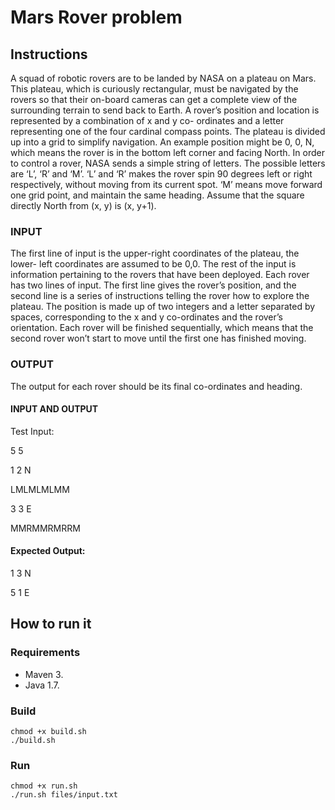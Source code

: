 # Mars Rover problem

## Instructions

A squad of robotic rovers are to be landed by NASA on a plateau on
Mars. This plateau, which is curiously rectangular, must be navigated
by the rovers so that their on-board cameras can get a complete
view of the surrounding terrain to send back to Earth.
A rover’s position and location is represented by a combination of x
and y co- ordinates and a letter representing one of the four cardinal
compass points. The plateau is divided up into a grid to simplify
navigation. An example position might be 0, 0, N, which means the
rover is in the bottom left corner and facing North.
In order to control a rover, NASA sends a simple string of letters. The
possible letters are ‘L’, ‘R’ and ‘M’. ‘L’ and ‘R’ makes the rover spin
90 degrees left or right respectively, without moving from its current
spot. ‘M’ means move forward one grid point, and maintain the same
heading.
Assume that the square directly North from (x, y) is (x, y+1).

### INPUT

The first line of input is the upper-right coordinates of the plateau, the
lower- left coordinates are assumed to be 0,0.
The rest of the input is information pertaining to the rovers that have
been deployed. Each rover has two lines of input. The first line gives
the rover’s position, and the second line is a series of instructions
telling the rover how to explore the plateau.
The position is made up of two integers and a letter separated by
spaces, corresponding to the x and y co-ordinates and the rover’s
orientation.
Each rover will be finished sequentially, which means that the
second rover won’t start to move until the first one has finished
moving.

### OUTPUT

The output for each rover should be its final co-ordinates and
heading.

#### INPUT AND OUTPUT

Test Input:

5 5

1 2 N

LMLMLMLMM

3 3 E

MMRMMRMRRM

#### Expected Output:

1 3 N

5 1 E

## How to run it
### Requirements
   * Maven 3.
   * Java 1.7.

### Build
```
chmod +x build.sh
./build.sh
```

### Run
```
chmod +x run.sh
./run.sh files/input.txt
```